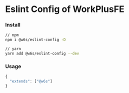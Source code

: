# Eslint Config of WorkPlusFE

### Install

```bash
// npm
npm i @w6s/eslint-config -D

// yarn
yarn add @w6s/eslint-config --dev
```

### Usage

```js
{
  "extends": ["@w6s"]
}
```

